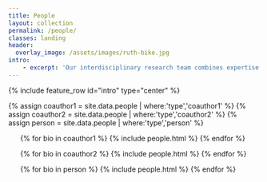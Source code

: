 ```yaml
---
title: People
layout: collection
permalink: /people/
classes: landing
header:
  overlay_image: /assets/images/ruth-bike.jpg
intro:
    - excerpt: 'Our interdisciplinary research team combines expertise in algorithms, networking, programming languages, systems, and verification.'
---
```


{% include feature_row id="intro" type="center" %}

{% assign coauthor1 = site.data.people | where:'type','coauthor1' %}
{% assign coauthor2 = site.data.people | where:'type','coauthor2' %}
{% assign person = site.data.people | where:'type','person' %}



<div class="container">
             <div class="row">
               <div class="col-sm-4 col-sm-offset-2">
                  <div class="team-member">
                      <ul>        
                        {% for bio in coauthor1 %}
                        {% include people.html %}
                        {% endfor %}
                     </ul>
                 </div>
               </div>
               <div class="col-sm-4">
                  <div class="team-member">
                     <ul>        
                        {% for bio in coauthor2 %}
                        {% include people.html %}
                        {% endfor %}
                     </ul>
                </div>
              </div>
            </div>
          <div class="row">
            <div class="col-sm-2">
                <div class="team-member">
                  <ul>        
                    {% for bio in person %}
                    {% include people.html %}
                    {% endfor %}
                 </ul>
              </div>
            </div>
          </div>
</div>
